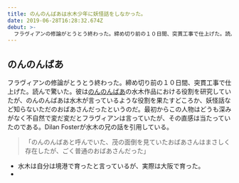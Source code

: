 ```yaml
---
title: のんのんばあは水木少年に妖怪話をしなかった。
date: 2019-06-28T16:28:32.674Z
debut: >-
  フラヴィアンの修論がとうとう終わった。締め切り前の１０日間、突貫工事で仕上げた。読んで驚いた。彼はのんのんばあの水木作品における役割を研究していたが、のんのんばあは水木が言っているような役割を果たすどころか、妖怪話など知らないただのおばあさんだったというのだ。最初からこの人物はどうも深みがなく不自然で変だ変だとフラヴィアンは言っていたが、その直感は当たっていたのである。
---
```

## のんのんばあ

フラヴィアンの修論がとうとう終わった。締め切り前の１０日間、突貫工事で仕上げた。読んで驚いた。彼は[のんのんばあ](https://ja.wikipedia.org/wiki/のんのんばあ)の水木作品における役割を研究していたが、のんのんばあは水木が言っているような役割を果たすどころか、妖怪話など知らないただのおばあさんだったというのだ。最初からこの人物はどうも深みがなく不自然で変だ変だとフラヴィアンは言っていたが、その直感は当たっていたのである。Dilan Fosterが水木の兄の話を引用している。

> 「のんのんばあと呼んでいた、茂の面倒を見ていたおばあさんはまさしく存在したが、ごく普通のおばあさんだった」

* 水木は自分は境港で育ったと言っているが、実際は大阪で育った。
*
